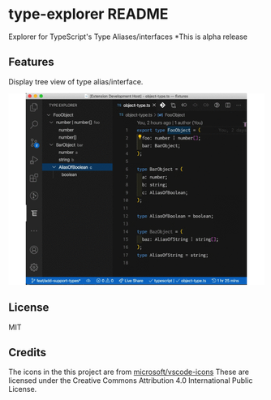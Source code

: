 # type-explorer README

Explorer for TypeScript's Type Aliases/interfaces
\*This is alpha release

## Features

Display tree view of type alias/interface.

![demo](https://raw.githubusercontent.com/sisisin/type-explorer/master/assets/doc/demo.gif)

<!--
## Known Issues
-->

## License

MIT

## Credits

The icons in the this project are from [microsoft/vscode-icons](https://github.com/microsoft/vscode-icons)
These are licensed under the Creative Commons Attribution 4.0 International Public License.
